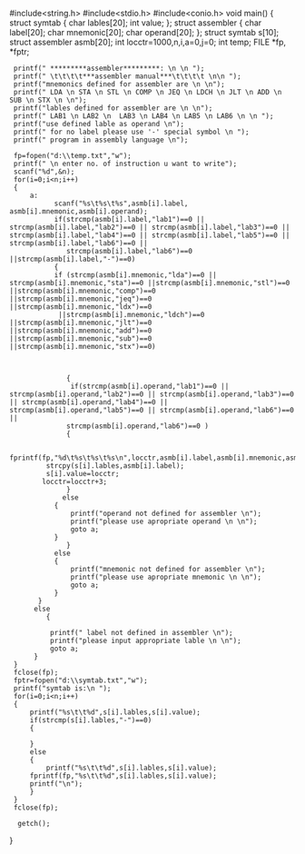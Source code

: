 #include<string.h>
#include<stdio.h>
#include<conio.h>
 void main()
 {
     struct symtab
{
    char lables[20];
    int value;
};
struct assembler
{
    char label[20];
    char mnemonic[20];
    char operand[20];
};
     struct symtab s[10];
     struct assembler asmb[20];
     int locctr=1000,n,i,a=0,j=0;
     int temp;
     FILE *fp, *fptr;

     printf(" *********assembler*********: \n \n ");
     printf(" \t\t\t\t***assembler manual***\t\t\t\t \n\n ");
     printf("mnemonics defined for assembler are \n \n");
     printf(" LDA \n STA \n STL \n COMP \n JEQ \n LDCH \n JLT \n ADD \n SUB \n STX \n \n");
     printf("lables defined for assembler are \n \n");
     printf(" LAB1 \n LAB2 \n  LAB3 \n LAB4 \n LAB5 \n LAB6 \n \n ");
     printf("use defined lable as operand \n");
     printf(" for no label please use '-' special symbol \n ");
     printf(" program in assembly language \n");

     fp=fopen("d:\\temp.txt","w");
     printf(" \n enter no. of instruction u want to write");
     scanf("%d",&n);
     for(i=0;i<n;i++)
     {
         a:
               scanf("%s\t%s\t%s",asmb[i].label, asmb[i].mnemonic,asmb[i].operand);
               if(strcmp(asmb[i].label,"lab1")==0 || strcmp(asmb[i].label,"lab2")==0 || strcmp(asmb[i].label,"lab3")==0 || strcmp(asmb[i].label,"lab4")==0 || strcmp(asmb[i].label,"lab5")==0 || strcmp(asmb[i].label,"lab6")==0 ||
                  strcmp(asmb[i].label,"lab6")==0 ||strcmp(asmb[i].label,"-")==0)
               {
               if (strcmp(asmb[i].mnemonic,"lda")==0 || strcmp(asmb[i].mnemonic,"sta")==0 ||strcmp(asmb[i].mnemonic,"stl")==0 ||strcmp(asmb[i].mnemonic,"comp")==0 ||strcmp(asmb[i].mnemonic,"jeq")==0 ||strcmp(asmb[i].mnemonic,"ldx")==0
                ||strcmp(asmb[i].mnemonic,"ldch")==0 ||strcmp(asmb[i].mnemonic,"jlt")==0 ||strcmp(asmb[i].mnemonic,"add")==0 ||strcmp(asmb[i].mnemonic,"sub")==0 ||strcmp(asmb[i].mnemonic,"stx")==0)



                  {
                   if(strcmp(asmb[i].operand,"lab1")==0 || strcmp(asmb[i].operand,"lab2")==0 || strcmp(asmb[i].operand,"lab3")==0 || strcmp(asmb[i].operand,"lab4")==0 || strcmp(asmb[i].operand,"lab5")==0 || strcmp(asmb[i].operand,"lab6")==0 ||
                  strcmp(asmb[i].operand,"lab6")==0 )
                  {

             fprintf(fp,"%d\t%s\t%s\t%s\n",locctr,asmb[i].label,asmb[i].mnemonic,asmb[i].operand);
             strcpy(s[i].lables,asmb[i].label);
             s[i].value=locctr;
            locctr=locctr+3;
                  }
                 else
               {
                   printf("operand not defined for assembler \n");
                   printf("please use apropriate operand \n \n");
                   goto a;
               }
                  }
               else
               {
                   printf("mnemonic not defined for assembler \n");
                   printf("please use apropriate mnemonic \n \n");
                   goto a;
               }
           }
          else
             {

              printf(" label not defined in assembler \n");
              printf("please input appropriate lable \n \n");
              goto a;
          }
     }
     fclose(fp);
     fptr=fopen("d:\\symtab.txt","w");
     printf("symtab is:\n ");
     for(i=0;i<n;i++)
     {
         printf("%s\t\t%d",s[i].lables,s[i].value);
         if(strcmp(s[i].lables,"-")==0)
         {

         }
         else
         {
             printf("%s\t\t%d",s[i].lables,s[i].value);
         fprintf(fp,"%s\t\t%d",s[i].lables,s[i].value);
         printf("\n");
         }
     }
     fclose(fp);

      getch();
 }

